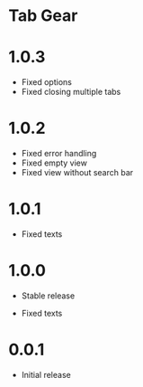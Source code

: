 # Tab Gear

# 1.0.3

* Fixed options
* Fixed closing multiple tabs

# 1.0.2

* Fixed error handling 
* Fixed empty view 
* Fixed view without search bar 

# 1.0.1

* Fixed texts

# 1.0.0

* Stable release

* Fixed texts 

# 0.0.1

* Initial release
